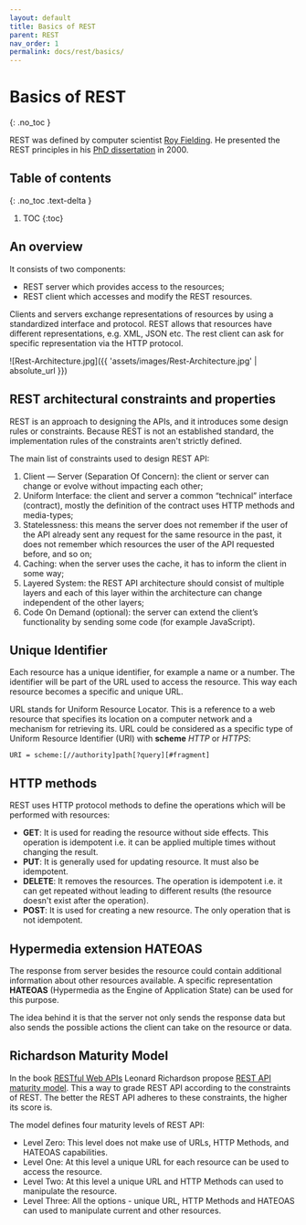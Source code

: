 ```yaml
---
layout: default
title: Basics of REST
parent: REST
nav_order: 1
permalink: docs/rest/basics/
---
```


# Basics of REST
{: .no_toc }

REST was defined by computer scientist [Roy Fielding](https://en.wikipedia.org/wiki/Roy_Fielding). He presented the REST principles in his [PhD dissertation](https://www.ics.uci.edu/~fielding/pubs/dissertation/fielding_dissertation.pdf) in 2000.

## Table of contents
{: .no_toc .text-delta }

1. TOC
{:toc}

## An overview

It consists of two components:
* REST server which provides access to the resources;
* REST client which accesses and modify the REST resources.

Clients and servers exchange representations of resources by using a standardized interface and protocol. REST allows that resources have different representations, e.g. XML, JSON etc. The rest client can ask for specific representation via the HTTP protocol.

![Rest-Architecture.jpg]({{ 'assets/images/Rest-Architecture.jpg' | absolute_url }})


## REST architectural constraints and properties

REST is an approach to designing the APIs, and it introduces some design rules or constraints. Because REST is not an established standard, the implementation rules of the constraints aren't strictly defined.

The main list of constraints used to design REST API:
1. Client — Server (Separation Of Concern): the client or server can change or evolve without impacting each other;
1. Uniform Interface: the client and server a common “technical” interface (contract), mostly the definition of the contract uses HTTP methods and media-types;
1. Statelessness: this means the server does not remember if the user of the API already sent any request for the same resource in the past, it does not remember which resources the user of the API requested before, and so on;
1. Caching: when the server uses the cache, it has to inform the client in some way;
1. Layered System: the REST API architecture should consist of multiple layers and each of this layer within the architecture can change independent of the other layers;
1. Code On Demand (optional): the server can extend the client’s functionality by sending some code (for example JavaScript).


## Unique Identifier

Each resource has a unique identifier, for example a name or a number. The identifier will be part of the URL used to access the resource. This way each resource becomes a specific and unique URL.

URL stands for Uniform Resource Locator. This is a reference to a web resource that specifies its location on a computer network and a mechanism for retrieving its. URL could be considered as a specific type of Uniform Resource Identifier (URI) with __scheme__ _HTTP_ or _HTTPS_:
```
URI = scheme:[//authority]path[?query][#fragment]
```


## HTTP methods

REST uses HTTP protocol methods to define the operations which will be performed with resources:
* **GET**: It is used for reading the resource without side effects. This operation is idempotent i.e. it can be applied multiple times without changing the result.
* **PUT**: It is generally used for updating resource. It must also be idempotent.
* **DELETE**: It removes the resources. The operation is idempotent i.e. it can get repeated without leading to different results (the resource doesn't exist after the operation).
* **POST**: It is used for creating a new resource. The only operation that is not idempotent.


## Hypermedia extension HATEOAS

The response from server besides the resource could contain additional information about other resources available. A specific representation **HATEOAS** (Hypermedia as the Engine of Application State) can be used for this purpose.

The idea behind it is that the server not only sends the response data but also sends the possible actions the client can take on the resource or data.



## Richardson Maturity Model

In the book [RESTful Web APIs](https://www.goodreads.com/book/show/17346969-restful-web-apis) Leonard Richardson propose [REST API maturity model](https://martinfowler.com/articles/richardsonMaturityModel.html).
This a way to grade REST API according to the constraints of REST. The better the REST API adheres to these constraints, the higher its score is.


The model defines four maturity levels of REST API:
* Level Zero: This level does not make use of URLs, HTTP Methods, and HATEOAS capabilities.
* Level One: At this level a unique URL for each resource can be used to access the resource.
* Level Two: At this level a unique URL and HTTP Methods can used to manipulate the resource.
* Level Three: All the options - unique URL, HTTP Methods and HATEOAS can used to manipulate current and other resources.
